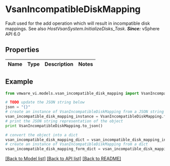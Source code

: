 # VsanIncompatibleDiskMapping

Fault used for the add operation which will result in incompatible disk mappings.  See also *HostVsanSystem.InitializeDisks_Task*.  ***Since:*** vSphere API 6.0 

## Properties
Name | Type | Description | Notes
------------ | ------------- | ------------- | -------------

## Example

```python
from vmware_vi.models.vsan_incompatible_disk_mapping import VsanIncompatibleDiskMapping

# TODO update the JSON string below
json = "{}"
# create an instance of VsanIncompatibleDiskMapping from a JSON string
vsan_incompatible_disk_mapping_instance = VsanIncompatibleDiskMapping.from_json(json)
# print the JSON string representation of the object
print VsanIncompatibleDiskMapping.to_json()

# convert the object into a dict
vsan_incompatible_disk_mapping_dict = vsan_incompatible_disk_mapping_instance.to_dict()
# create an instance of VsanIncompatibleDiskMapping from a dict
vsan_incompatible_disk_mapping_form_dict = vsan_incompatible_disk_mapping.from_dict(vsan_incompatible_disk_mapping_dict)
```
[[Back to Model list]](../README.md#documentation-for-models) [[Back to API list]](../README.md#documentation-for-api-endpoints) [[Back to README]](../README.md)


